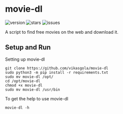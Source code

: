 # movie-dl
![version](https://img.shields.io/github/release/vikasgola/movie-dl.svg?style=popout)
![stars](https://img.shields.io/github/stars/vikasgola/movie-dl.svg?style=popout)
![issues](https://img.shields.io/github/issues/vikasgola/movie-dl.svg?style=popout)

A script to find free movies on the web and download it.

## Setup and Run

Setting up movie-dl

```
git clone https://github.com/vikasgola/movie-dl
sudo python3 -m pip install -r requirements.txt
sudo mv movie-dl /opt/
cd /opt/movie-dl
chmod +x movie-dl
sudo mv movie-dl /usr/bin
```

To get the help to use movie-dl

```
movie-dl -h
```
